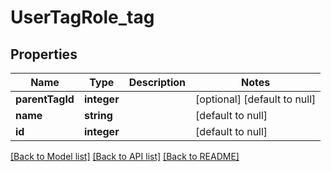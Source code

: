 # UserTagRole_tag

## Properties
Name | Type | Description | Notes
------------ | ------------- | ------------- | -------------
**parentTagId** | **integer** |  | [optional] [default to null]
**name** | **string** |  | [default to null]
**id** | **integer** |  | [default to null]

[[Back to Model list]](../README.md#documentation-for-models) [[Back to API list]](../README.md#documentation-for-api-endpoints) [[Back to README]](../README.md)


